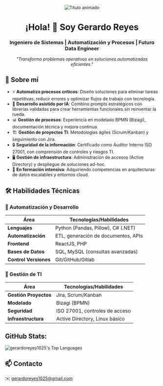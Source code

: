 <p align="center">
  <img src="https://readme-typing-svg.demolab.com?font=Fira+Code&pause=1000&color=5AC3F7&center=true&width=435&lines=Ingeniero+de+Sistemas;Especialista+en+Automatización;Futuro+Data+Engineer" alt="Título animado">
</p>

<h1 align="center">¡Hola! 👋 Soy Gerardo Reyes</h1>

<h3 align="center">Ingeniero de Sistemas | Automatización y Procesos | Futuro Data Engineer</h3>

<p align="center">
  <i>"Transformo problemas operativos en soluciones automatizadas eficientes."</i>
</p>

## 🚀 Sobre mí  

- ⚡ **Automatizo procesos críticos**: Diseño soluciones para eliminar tareas repetitivas, reducir errores y optimizar flujos de trabajo con tecnología.  
- 🤖 **Desarrollo asistido por IA**: Combino prompts estratégicos con librerías validadas para crear herramientas funcionales sin reinventar la rueda.  
- 📊 **Gestión de procesos**: Experiencia en modelado BPMN (Bizagi), documentación técnica y mejora continua.  
- 🏗️ **Gestión de proyectos TI**: Metodologías ágiles (Scrum/Kanban) y seguimiento con Jira.  
- 🔒 **Seguridad de la información**: Certificado como Auditor Interno ISO 27001, con comprensión de controles y riesgos TI.  
- 🖥️ **Gestión de infraestructura**: Administración de accesos (Active Directory) y despliegue de soluciones ad-hoc.  
- 🌱 **En formación intensiva**: Adquiriendo competencias en arquitecturas de datos escalables y entornos cloud.  

## 🛠 Habilidades Técnicas  

### 🤖 Automatización y Desarrollo  
| Área               | Tecnologías/Habilidades                  |
|--------------------|------------------------------------------|
| **Lenguajes**      | Python (Pandas, Pillow), C# (.NET)       |
| **Automatización** | ETL, generación de documentos, APIs      |
| **Frontend**       | ReactJS, PHP                             |
| **Bases de Datos** | SQL, MySQL (consultas avanzadas)         |
| **Control Versiones** | Git/GitHub/Gitlab                     |

### 🏢 Gestión de TI  
| Área               | Tecnologías/Habilidades                  |
|--------------------|------------------------------------------|
| **Gestión Proyectos** | Jira, Scrum/Kanban                    |
| **Modelado**       | Bizagi (BPMN)                            |
| **Seguridad**      | ISO 27001, controles de acceso           |
| **Infraestructura**| Active Directory, Linux básico           |

## GitHub Stats:

![gerardoreyes1025's Top Languages](https://github-readme-stats.vercel.app/api/top-langs/?username=gerardoreyes1025&theme=vue-dark&show_icons=true&hide_border=true&layout=compact)

## 📫 Contacto  
✉️ gerardoreyes1025@gmail.com  
